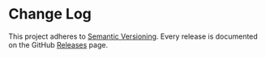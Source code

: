 Change Log
======

This project adheres to [Semantic Versioning](http://semver.org/).
Every release is documented on the GitHub [Releases](https://github.com/stremann/assets-versions-webpack-plugin/releases) page.